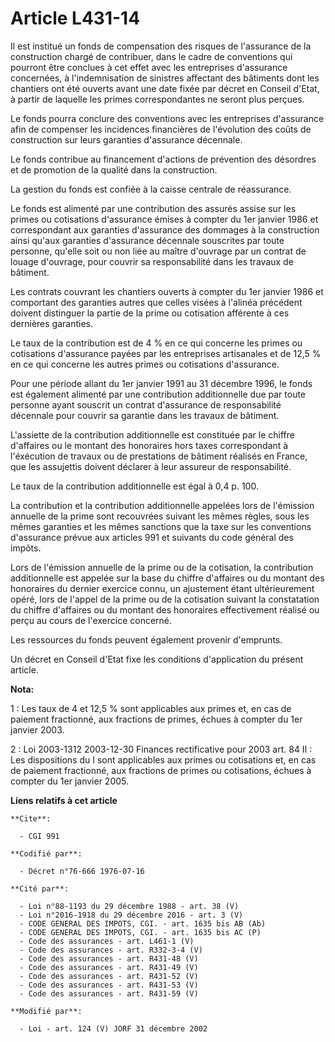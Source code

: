 # Article L431-14

Il est institué un fonds de compensation des risques de l'assurance de la construction chargé de contribuer, dans le cadre de
conventions qui pourront être conclues à cet effet avec les entreprises d'assurance concernées, à l'indemnisation de
sinistres affectant des bâtiments dont les chantiers ont été ouverts avant une date fixée par décret en Conseil d'Etat, à
partir de laquelle les primes correspondantes ne seront plus perçues.

Le fonds pourra conclure des conventions avec les entreprises d'assurance afin de compenser les incidences financières de
l'évolution des coûts de construction sur leurs garanties d'assurance décennale.

Le fonds contribue au financement d'actions de prévention des désordres et de promotion de la qualité dans la construction.

La gestion du fonds est confiée à la caisse centrale de réassurance.

Le fonds est alimenté par une contribution des assurés assise sur les primes ou cotisations d'assurance émises à compter du
1er janvier 1986 et correspondant aux garanties d'assurance des dommages à la construction ainsi qu'aux garanties d'assurance
décennale souscrites par toute personne, qu'elle soit ou non liée au maître d'ouvrage par un contrat de louage d'ouvrage,
pour couvrir sa responsabilité dans les travaux de bâtiment.

Les contrats couvrant les chantiers ouverts à compter du 1er janvier 1986 et comportant des garanties autres que celles
visées à l'alinéa précédent doivent distinguer la partie de la prime ou cotisation afférente à ces dernières garanties.

Le taux de la contribution est de 4 % en ce qui concerne les primes ou cotisations d'assurance payées par les entreprises
artisanales et de 12,5 % en ce qui concerne les autres primes ou cotisations d'assurance.

Pour une période allant du 1er janvier 1991 au 31 décembre 1996, le fonds est également alimenté par une contribution
additionnelle due par toute personne ayant souscrit un contrat d'assurance de responsabilité décennale pour couvrir sa
garantie dans les travaux de bâtiment.

L'assiette de la contribution additionnelle est constituée par le chiffre d'affaires ou le montant des honoraires hors taxes
correspondant à l'éxécution de travaux ou de prestations de bâtiment réalisés en France, que les assujettis doivent déclarer
à leur assureur de responsabilité.

Le taux de la contribution additionnelle est égal à 0,4 p. 100.

La contribution et la contribution additionnelle appelées lors de l'émission annuelle de la prime sont recouvrées suivant les
mêmes règles, sous les mêmes garanties et les mêmes sanctions que la taxe sur les conventions d'assurance prévue aux articles
991 et suivants du code général des impôts.

Lors de l'émission annuelle de la prime ou de la cotisation, la contribution additionnelle est appelée sur la base du chiffre
d'affaires ou du montant des honoraires du dernier exercice connu, un ajustement étant ultérieurement opéré, lors de l'appel
de la prime ou de la cotisation suivant la constatation du chiffre d'affaires ou du montant des honoraires effectivement
réalisé ou perçu au cours de l'exercice concerné.

Les ressources du fonds peuvent également provenir d'emprunts.

Un décret en Conseil d'Etat fixe les conditions d'application du présent article.

**Nota:**

1 : Les taux de 4 et 12,5 % sont applicables aux primes et, en cas de paiement fractionné, aux fractions de primes, échues à
compter du 1er janvier 2003.

2 : Loi 2003-1312 2003-12-30 Finances rectificative pour 2003 art. 84 II : Les dispositions du I sont applicables aux primes
ou cotisations et, en cas de paiement fractionné, aux fractions de primes ou cotisations, échues à compter du 1er janvier
2005.

**Liens relatifs à cet article**

	**Cite**:

	  - CGI 991

	**Codifié par**:

	  - Décret n°76-666 1976-07-16

	**Cité par**:

	  - Loi n°88-1193 du 29 décembre 1988 - art. 38 (V)
	  - Loi n°2016-1918 du 29 décembre 2016 - art. 3 (V)
	  - CODE GENERAL DES IMPOTS, CGI. - art. 1635 bis AB (Ab)
	  - CODE GENERAL DES IMPOTS, CGI. - art. 1635 bis AC (P)
	  - Code des assurances - art. L461-1 (V)
	  - Code des assurances - art. R332-3-4 (V)
	  - Code des assurances - art. R431-48 (V)
	  - Code des assurances - art. R431-49 (V)
	  - Code des assurances - art. R431-52 (V)
	  - Code des assurances - art. R431-53 (V)
	  - Code des assurances - art. R431-59 (V)

	**Modifié par**:

	  - Loi - art. 124 (V) JORF 31 décembre 2002
